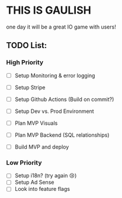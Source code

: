# THIS IS GAULISH

one day it will be a great IO game with users!

## TODO List:

### High Priority

- [ ] Setup Monitoring & error logging
- [ ] Setup Stripe
- [ ] Setup Github Actions (Build on commit?)
- [ ] Setup Dev vs. Prod Environment

- [ ] Plan MVP Visuals
- [ ] Plan MVP Backend (SQL relationships)
- [ ] Build MVP and deploy

### Low Priority

- [ ] Setup i18n? (try again :cry:)
- [ ] Setup Ad Sense
- [ ] Look into feature flags
